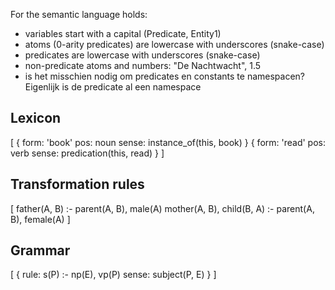 For the semantic language holds:
 
 * variables start with a capital (Predicate, Entity1)
 * atoms (0-arity predicates) are lowercase with underscores (snake-case)
 * predicates are lowercase with underscores (snake-case)
 * non-predicate atoms and numbers: "De Nachtwacht", 1.5
 * is het misschien nodig om predicates en constants te namespacen? Eigenlijk is de predicate al een namespace
 
## Lexicon
 
[
    {
        form: 'book'
        pos: noun
        sense: instance_of(this, book)
    }
    {
        form: 'read'
        pos: verb
        sense: predication(this, read)
    }
] 
 
## Transformation rules

[
    father(A, B) :- parent(A, B), male(A)
    mother(A, B), child(B, A) :- parent(A, B), female(A)
]

## Grammar

[
    {
        rule: s(P) :- np(E), vp(P)
        sense: subject(P, E)
    }
]